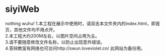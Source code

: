 # siyiWeb
nothing
wuhu!
1.本工程在展示中使用时，请双击本文件夹内的index.html，即首页，其他文件均不用点开。<br>
2.本工程大约200M左右，以图片空间占用为主。<br>
3.请不要随意修改文件名称，以防止出现意外错误。<br>
4.答辩教室有网络也可访问http://swun.loveviolet.cn/ 此网站为备份用。
